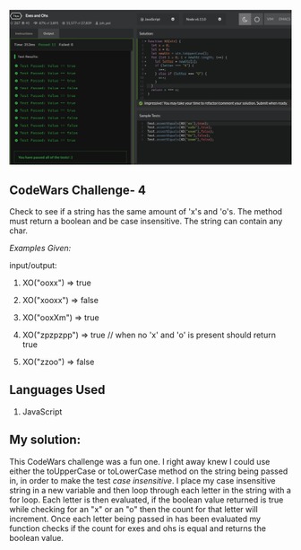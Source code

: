 ![X.:Exes and Ohs:.O](exesandOhsfinaltest.png)

## CodeWars Challenge- 4

Check to see if a string has the same amount of 'x's and 'o's. The method must return a boolean and be case insensitive. The string can contain any char.


*Examples Given:*

input/output:

1. XO("ooxx") => true

2. XO("xooxx") => false

3. XO("ooxXm") => true

4. XO("zpzpzpp") => true // when no 'x' and 'o' is present should return true

5. XO("zzoo") => false


## Languages Used

1. JavaScript

## My solution:
This CodeWars challenge was a fun one. I right away knew I could use either the toUpperCase or toLowerCase method on the string being passed in, in order to make the test *case insensitive*. I place my case insensitive string in a new variable and then loop through each letter in the string with a for loop. Each letter is then evaluated, if the boolean value returned is true while checking for an "x" or an "o" then the count for that letter will increment. Once each letter being passed in has been evaluated my function checks if the count for exes and ohs is equal and returns the boolean value.
